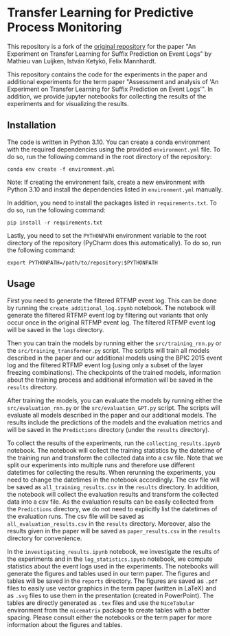 # Transfer Learning for Predictive Process Monitoring
This repository is a fork of the [original repository](https://github.com/Mathieu-van-Luijken/Transfer-Learning-for-Predictive-Process-Monitoring-)
for the paper "An Experiment on Transfer Learning for Suffix Prediction on Event Logs"
by Mathieu van Luijken, István Ketykó, Felix Mannhardt.

This repository contains the code for the experiments in the paper and additional experiments for the term paper
"Assessment and analysis of 'An Experiment on Transfer Learning for Suffix Prediction on Event Logs'". 
In addition, we provide jupyter notebooks for collecting the results of the experiments and for visualizing the results.

## Installation
The code is written in Python 3.10. You can create a conda environment with the required dependencies using the
provided `environment.yml` file. To do so, run the following command in the root directory of the repository:
```shell
conda env create -f environment.yml
```
Note: If creating the environment fails, create a new environment with Python 3.10 and install the dependencies
listed in `environment.yml` manually.

In addition, you need to install the packages listed in `requirements.txt`. To do so, run the following command:
```shell
pip install -r requirements.txt
```

Lastly, you need to set the `PYTHONPATH` environment variable to the root directory of the repository (PyCharm does
this automatically). To do so, run the following command:
```shell
export PYTHONPATH=/path/to/repository:$PYTHONPATH
```

## Usage
First you need to generate the filtered RTFMP event log. This can be done by running the `create_additional_log.ipynb`
notebook. The notebook will generate the filtered RTFMP event log by filtering out variants that only occur once in the
original RTFMP event log. The filtered RTFMP event log will be saved in the `logs` directory.

Then you can train the models by running either the `src/training_rnn.py` or the `src/training_transformer.py` script.
The scripts will train all models described in the paper and our additional models using the BPIC 2015 event log and
the filtered RTFMP event log (using only a subset of the layer freezing combinations). The checkpoints of the trained
models, information about the training process and additional information will be saved in the `results` directory.

After training the models, you can evaluate the models by running either the `src/evaluation_rnn.py` or the
`src/evaluation_GPT.py` script. The scripts will evaluate all models described in the paper and our additional
models. The results include the predictions of the models and the evaluation metrics and will be saved in the
`Predictions` directory (under the `results` directory).

To collect the results of the experiments, run the `collecting_results.ipynb` notebook. The notebook will collect the
training statistics by the datetime of the training run and transform the collected data into a csv file. 
Note that we split our experiments into multiple runs and therefore use different datetimes for collecting the results.
When rerunning the experiments, you need to change the datetimes in the notebook accordingly. The csv file will be saved 
as `all_training_results.csv` in the `results` directory. 
In addition, the notebook will collect the evaluation results and transform the collected data into a csv file. As the
evaluation results can be easily collected from the `Predictions` directory, we do not need to explicitly list the
datetimes of the evaluation runs. The csv file will be saved as `all_evaluation_results.csv` in the `results` directory.
Moreover, also the results given in the paper will be saved as `paper_results.csv` in the `results` directory for
convenience.

In the `investigating_results.ipynb` notebook, we investigate the results of the experiments and in the
`log_statistics.ipynb` notebook, we compute statistics about the event logs used in the experiments. The notebooks will
generate the figures and tables used in our term paper. The figures and tables will be saved in the `reports` directory.
The figures are saved as `.pdf` files to easily use vector graphics in the term paper (written in LaTeX) and as `.svg`
files to use them in the presentation (created in PowerPoint). The tables are directly generated as `.tex` files and 
use the `NiceTabular` environment from the `nicematrix` package to create tables with a better spacing.
Please consult either the notebooks or the term paper for more information about the figures and tables.